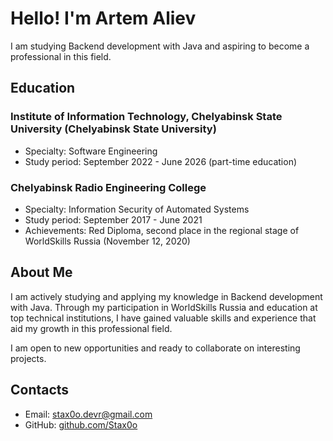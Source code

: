 # Hello! I'm Artem Aliev

I am studying Backend development with Java and aspiring to become a professional in this field.

## Education

### Institute of Information Technology, Chelyabinsk State University (Chelyabinsk State University)

- Specialty: Software Engineering
- Study period: September 2022 - June 2026 (part-time education)

### Chelyabinsk Radio Engineering College

- Specialty: Information Security of Automated Systems
- Study period: September 2017 - June 2021
- Achievements: Red Diploma, second place in the regional stage of WorldSkills Russia (November 12, 2020)

## About Me

I am actively studying and applying my knowledge in Backend development with Java. Through my participation in WorldSkills Russia and education at top technical institutions, I have gained valuable skills and experience that aid my growth in this professional field.

I am open to new opportunities and ready to collaborate on interesting projects.

## Contacts

- Email: [stax0o.devr@gmail.com](mailto:stax0o.devr@gmail.com)
- GitHub: [github.com/Stax0o](https://github.com/Stax0o)
